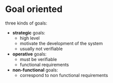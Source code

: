 # Goal oriented
three kinds of goals:
- **strategic** goals:
	- high level
	- motivate the development of the system
	- usually not verifiable
- **operative** goals:
	- must be verifiable
	- functional requirements
- **non-functional** goals:
	- correspond to non functional requirements

